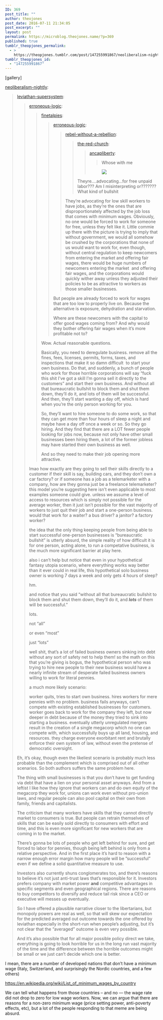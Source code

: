 ```yaml
---
ID: 369
post_title: ""
author: theojones
post_date: 2016-07-11 21:34:05
post_excerpt: ""
layout: post
permalink: https://microblog.theojones.name/?p=369
published: true
tumblr_theopjones_permalink:
  - >
    https://theopjones.tumblr.com/post/147255991867/neoliberalism-nightly-leviathan-supersystem
tumblr_theopjones_id:
  - "147255991867"
---
```

[gallery]
<p><a class="tumblr_blog" href="http://neoliberalism-nightly.tumblr.com/post/147247530922">neoliberalism-nightly</a>:</p>
<blockquote>
<p><a class="tumblr_blog" href="http://leviathan-supersystem.tumblr.com/post/147241439809">leviathan-supersystem</a>:</p>
<blockquote>
<p><a class="tumblr_blog" href="http://erroneous-logic.tumblr.com/post/147237877870">erroneous-logic</a>:</p>
<blockquote>
<p><a class="tumblr_blog" href="http://finetalpies.tumblr.com/post/147232868808">finetalpies</a>:</p>
<blockquote>
<p><a class="tumblr_blog" href="http://erroneous-logic.tumblr.com/post/147215551905">erroneous-logic</a>:</p>
<blockquote>
<p><a class="tumblr_blog" href="http://rebel-without-a-rebellion.tumblr.com/post/147211841820">rebel-without-a-rebellion</a>:</p>
<blockquote>
<p><a class="tumblr_blog" href="http://the-red-church.tumblr.com/post/147206640038">the-red-church</a>:</p>
<blockquote>
<p><a class="tumblr_blog" href="http://ancapliberty.tumblr.com/post/68945488028">ancapliberty</a>:</p>
<blockquote>
<p>Whose with me</p>
</blockquote>
<p><figure class="tmblr-full"><img src="http://68.media.tumblr.com/20c3335d77ee7a6fb8e7d6240bd425a3/tumblr_inline_oa4dcoNtV11sl6bb4_540.png" class="" /></figure></p>
</blockquote>
<p>Theyre….advocating…for free unpaid labor??? Am I misinterpreting or??????? What kind of bullshit</p>
</blockquote>
<p>They’re advocating for low skill workers to have jobs, as they’re the ones that are disproportionately affected by the job loss that comes with minimum wages. Obviously, no one would be forced to work for someone for free, unless they felt like it. Little commie up there with the picture is trying to imply that without government, we would all somehow be crushed by the corporations that none of us would want to work for, even though, without central regulation to keep newcomers from entering the market and offering fair wages, there would be huge numbers of newcomers entering the market  and offering fair wages, and the corporations would quickly wither away unless they adjusted their policies to be as attractive to workers as those smaller businesses.<br /></p>
</blockquote>
<p>But people are already forced to work for wages that are too low to properly live on. Because the alternative is exposure, dehydration and starvation.</p>
<p>Where are these newcomers with the capital to offer good wages coming from? And why would they bother offering fair wages when it’s more profitable not to?</p>
</blockquote>
<p>Wow. Actual reasonable questions. <br /></p>
<p>Basically, you need to deregulate business. remove all the fines, fees, licenses, permits, forms, taxes, and inspections that make it so damn difficult  to start your own business. Do that, and suddenly, a bunch of people who work for those horrible corporations will say “fuck this shit I’ve got a skill I’m gonna sell it directly to the customers” and start their own business. And without all that bureaucratic bullshit to block them and shut them down, they’ll do it, and lots of them will be successful. And then, they’ll start wanting a day off, which is hard when you’re the only person working for you. <br /></p>
<p>So, they’ll want to hire someone to do some work, so that they can get more than four hours of sleep a night and maybe have a day off once a week or so. So they go hiring. And they find that there are a LOT fewer people looking for jobs now, because not only have other small businesses been hiring them, a lot of the former jobless may have started their own business as well.</p>
<p>And so they need to make their job opening more attractive.<br /></p>
</blockquote>
<p>lmao how exactly are they going to sell their skills directly to a customer if their skill is say, building cars, and they don’t own a car factory? or if someone has a job as a telemarketer with a company, how are they gonna just be a freelance telemarketer? this model you’re suggesting here isn’t even applicable to most examples someone could give. unless we assume a level of access to resources which is simply not possible for the average worker, then it just isn’t possible for the vast majority of workers to just quit their job and start a one-person business. would that work for a waiter? a bus driver? a janitor? a factory worker? <br /></p>
<p>the idea that the only thing keeping people from being able to start successful one-person businesses is “bureaucratic bullshit” is utterly absurd, the simple reality of how difficult it is for one person, acting alone, to run a competative business, is the much more significant barrier at play here. <br /></p>
<p>also i can’t help but notice that even in your hypothetical fantasy utopia scenario, where everything works way better than it ever could in real life, this hypothetical solo business owner is working 7 days a week and only gets 4 hours of sleep?</p>
<p>hm.</p>
<p>and notice that you said “without all that bureaucratic bullshit to block them and shut them down, they’ll do it, and <b><i>lots</i></b> of them will be successful.”</p>
<p> lots. </p>
<p>not “all”</p>
<p> or even “most” <br /></p>
<p>just “lots”</p>
<p>well shit, that’s a lot of failed business owners sinking into debt without any sort of safety net to help them! so the math on this that you’re giving is bogus, the hypothetical person who was trying to hire new people to their new business would have a nearly infinite stream of desperate failed business owners willing to work for literal pennies.</p>
<p>a much more likely scenario: <br /></p>
<p>worker quits, tries to start own business. hires workers for mere pennies with no problem. business fails anyways, can’t compete with existing established businesses for customers. worker goes back to work for the company they left, but now deeper in debt because of the money they tried to sink into starting a business. eventually utterly unregulated mergers result in the creation of a single megacorp which no one can compete with, which successfully buys up all land, housing, and resources. they charge everyone exorbitant rent and brutally enforce their own system of law, without even the pretense of democratic oversight.<br /></p>
</blockquote>
<p>Eh, it’s okay, though even the likeliest scenario is probably much less probable than the complement which is comprised out of all other scenarios. So both authors suffers the same problem here.</p>
<p>The thing with small businesses is that you don’t have to get funding via debt that have a lien on your personal asset anyways. And from a leftist I like how they ignore that workers can and do own equity of the megacorp they work for, unions can work even without pro-union laws, and regular people can also pool capital on their own from family, friends and capitalists.</p>
<p>The criticism that many workers have skills that they cannot directly market to consumers is true. But people can retrain themselves of skills that can be easily sold directly to consumers with effort and time, and this is even more significant for new workers that are coming in to the market.</p>
<p>There’s gonna be lots of people who get left behind for sure, and get forced to labor for pennies, though being left behind is only from a relative perspective. And in the first place it’s hard to reason with a narrow enough error margin how many people will be ”successful” even if we define a solid quantitative measure to use.</p>
<p>Investors also currently shuns conglomerates too, and there’s reasons to believe it’s not just anti-trust laws that’s responsible for it. Investors prefers company with market power <b>and</b> competitive advantages in specific segments and even geographical regions. There are reasons to buy competitors to diversify and reduce tail risk since a CEO or executive will messes up eventually.</p>
<p>So I have offered a plausible narrative closer to the libertarians, but monopoly powers are real as well, so that will skew our expectation for the predicted averaged out outcome towards the one offered by leviathan especially in the short-run when people’s adjusting, but it’s not clear that the “averaged” outcome is even very possible.</p>
<p>And it’s also possible that for all major possible policy direct we take, everything is going to look horrible for us in the long run vast majority of the time and the difference between the horrible outcomes might be small or we just can’t decide which one is better.</p>
</blockquote>

<p>I mean, there are a number of developed nations that don’t have a minimum wage (Italy, Switzerland, and surprisingly the Nordic countries, and a few others)    </p><p><a href="https://en.wikipedia.org/wiki/List_of_minimum_wages_by_country">https://en.wikipedia.org/wiki/List_of_minimum_wages_by_country</a><br /></p><p>We can tell what happens from those countries &ndash; and no &mdash; the wage rate did not drop to zero for low wage workers. Now, we can argue that there are reasons for a non-zero minimum wage (price setting power, anti-poverty effects, etc), but a lot of the people responding to that meme are being absurd. </p>